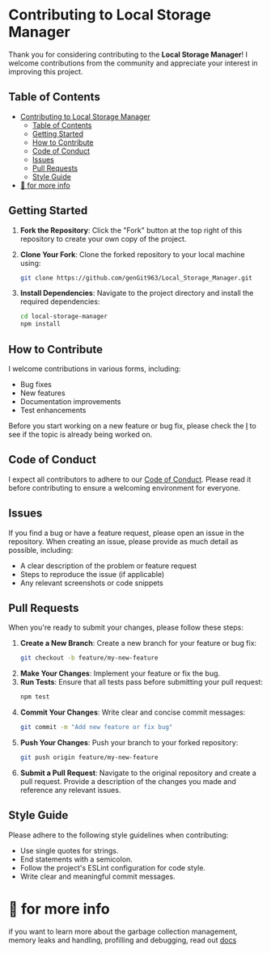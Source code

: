 # Contributing to Local Storage Manager

Thank you for considering contributing to the **Local Storage Manager**! I welcome contributions from the community and appreciate your interest in improving this project.

## Table of Contents

- [Contributing to Local Storage Manager](#contributing-to-local-storage-manager)
  - [Table of Contents](#table-of-contents)
  - [Getting Started](#getting-started)
  - [How to Contribute](#how-to-contribute)
  - [Code of Conduct](#code-of-conduct)
  - [Issues](#issues)
  - [Pull Requests](#pull-requests)
  - [Style Guide](#style-guide)
- [📄 for more info](#-for-more-info)

## Getting Started

1. **Fork the Repository**: Click the "Fork" button at the top right of this repository to create your own copy of the project.
2. **Clone Your Fork**: Clone the forked repository to your local machine using:

   ```bash
   git clone https://github.com/genGit963/Local_Storage_Manager.git
   ```

3. **Install Dependencies**: Navigate to the project directory and install the required dependencies:
   ```bash
   cd local-storage-manager
   npm install
   ```

## How to Contribute

I welcome contributions in various forms, including:

- Bug fixes
- New features
- Documentation improvements
- Test enhancements

Before you start working on a new feature or bug fix, please check the [I](#issues) to see if the topic is already being worked on.

## Code of Conduct

I expect all contributors to adhere to our [Code of Conduct](CODE_OF_CONDUCT.md). Please read it before contributing to ensure a welcoming environment for everyone.

## Issues

If you find a bug or have a feature request, please open an issue in the repository. When creating an issue, please provide as much detail as possible, including:

- A clear description of the problem or feature request
- Steps to reproduce the issue (if applicable)
- Any relevant screenshots or code snippets

## Pull Requests

When you're ready to submit your changes, please follow these steps:

1. **Create a New Branch**: Create a new branch for your feature or bug fix:
   ```bash
   git checkout -b feature/my-new-feature
   ```
2. **Make Your Changes**: Implement your feature or fix the bug.
3. **Run Tests**: Ensure that all tests pass before submitting your pull request:
   ```bash
   npm test
   ```
4. **Commit Your Changes**: Write clear and concise commit messages:
   ```bash
   git commit -m "Add new feature or fix bug"
   ```
5. **Push Your Changes**: Push your branch to your forked repository:
   ```bash
   git push origin feature/my-new-feature
   ```
6. **Submit a Pull Request**: Navigate to the original repository and create a pull request. Provide a description of the changes you made and reference any relevant issues.

## Style Guide

Please adhere to the following style guidelines when contributing:

- Use single quotes for strings.
- End statements with a semicolon.
- Follow the project's ESLint configuration for code style.
- Write clear and meaningful commit messages.

# 📄 for more info

if you want to learn more about the garbage collection management, memory leaks and handling, profilling and debugging, read out [docs](https://github.com/genGit963/Local_Storage_Manager/tree/main/docs)
